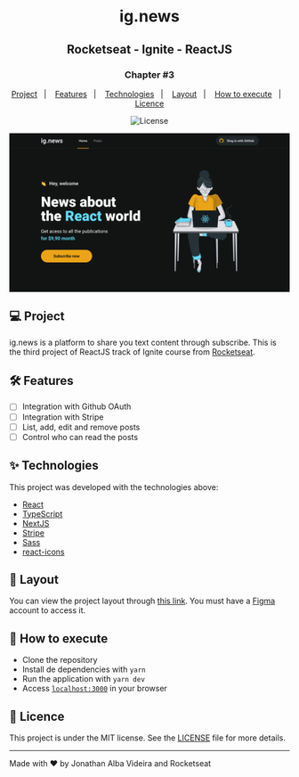 <h1 align="center">ig.news</h1>
<h2 align="center">Rocketseat - Ignite - ReactJS</h2>

<h3 align="center">Chapter #3</h3>
<p align="center">
  <a href="#-Project">Project</a>&nbsp;&nbsp;&nbsp;|&nbsp;&nbsp;&nbsp;
  <a href="#hammer_and_wrench-Features">Features</a>&nbsp;&nbsp;&nbsp;|&nbsp;&nbsp;&nbsp;
  <a href="#-Technologies">Technologies</a>&nbsp;&nbsp;&nbsp;|&nbsp;&nbsp;&nbsp;
  <a href="#-Layout">Layout</a>&nbsp;&nbsp;&nbsp;|&nbsp;&nbsp;&nbsp;
  <a href="#-How-to-execute">How to execute</a>&nbsp;&nbsp;&nbsp;|&nbsp;&nbsp;&nbsp;
  <a href="#-Licence">Licence</a>
</p>

<p align="center">
  <img alt="License" src="https://img.shields.io/static/v1?label=license&message=MIT&color=069446&labelColor=000000">
</p>

<img align="center" src=".github/images/ignews-project.png" slt="ig.news" />

## 💻 Project

ig.news is a platform to share you text content through subscribe. This is the third project of ReactJS track of Ignite course from [Rocketseat](https://rocketseat.com.br/).

## :hammer_and_wrench: Features

- [ ] Integration with Github OAuth
- [ ] Integration with Stripe
- [ ] List, add, edit and remove posts
- [ ] Control who can read the posts

## ✨ Technologies

This project was developed with the technologies above:

- [React](https://reactjs.org)
- [TypeScript](https://www.typescriptlang.org)
- [NextJS](https://nextjs.org)
- [Stripe](https://stripe.com)
- [Sass](https://sass-lang.com)
- [react-icons](https://react-icons.github.io/react-icons)

## 🔖 Layout

You can view the project layout through [this link](https://www.figma.com/file/tJ7aBsWFbHGxpK3wyY6Eoh/ig.news). You must have a [Figma](http://figma.com) account to access it.

## 🚀 How to execute

- Clone the repository
- Install de dependencies with `yarn`
- Run the application with `yarn dev`
- Access [`localhost:3000`](http://localhost:3000) in your browser

## 📄 Licence

This project is under the MIT license. See the [LICENSE](./LICENSE) file for more details.

---

Made with ♥ by Jonathan Alba Videira and Rocketseat
